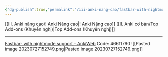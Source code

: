 ```yaml
---
{"dg-publish":true,"permalink":"/iii-anki-nang-cao/fastbar-with-nightmode-support/","noteIcon":"","created":"","updated":""}
---
```


[[III. Anki nâng cao/! Anki Nâng cao\|! Anki Nâng cao]]
[[II. Anki cơ bản/Top Add-ons (Khuyến nghị)\|Top Add-ons (Khuyến nghị)]]
___
[Fastbar- with nightmode support - AnkiWeb](https://ankiweb.net/shared/info/46611790)
Code: 46611790
![[Pasted image 20230727152749.png\|Pasted image 20230727152749.png]]